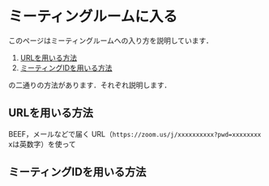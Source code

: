# ミーティングルームに入る

このページはミーティングルームへの入り方を説明しています．

1. [URLを用いる方法](#URLを用いる方法)
2. [ミーティングIDを用いる方法](#ミーティングIDを用いる方法)

の二通りの方法があります．それぞれ説明します．

## URLを用いる方法

BEEF，メールなどで届く
URL（`https://zoom.us/j/xxxxxxxxxx?pwd=xxxxxxxx` xは英数字）を使って

## ミーティングIDを用いる方法
